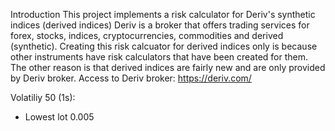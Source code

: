 Introduction
This project implements a risk calculator for Deriv's synthetic indices (derived indices)
Deriv is a broker that offers trading services for forex, stocks, indices, cryptocurrencies, commodities and derived (synthetic).
Creating this risk calcuator for derived indices only is because other instruments have risk calculators that have been created for them. The other reason is that derived indices are fairly new and are only provided by Deriv broker.
Access to Deriv broker:
https://deriv.com/

Volatiliy 50 (1s):
- Lowest lot 0.005

